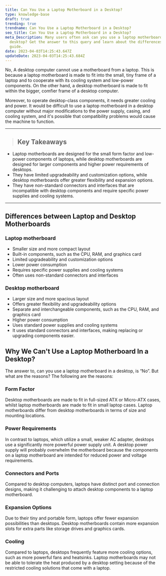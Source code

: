 ```yaml
---
title: Can You Use a Laptop Motherboard in a Desktop?
type: knowledge-base
draft: true
trending: true
trendname: Can You Use a Laptop Motherboard in a Desktop?
seo_title: Can You Use a Laptop Motherboard in a Desktop?
meta_Description: Many users often ask can you use a laptop motherboard in a
  desktop? Get the answer to this query and learn about the differences in this
  guide.
date: 2023-04-03T14:25:43.647Z
updateDate: 2023-04-03T14:25:43.684Z
---
```

No, A desktop computer cannot use a motherboard from a laptop. This is because a laptop motherboard is made to fit into the small, tiny frame of a laptop and to cooperate with its cooling system and low-power components. On the other hand, a desktop motherboard is made to fit within the bigger, comfier frame of a desktop computer.

Moreover, to operate desktop-class components, it needs greater cooling and power. It would be difficult to use a laptop motherboard in a desktop computer without major modifications to the power supply, casing, and cooling system, and it's possible that compatibility problems would cause the machine to function.

- - -

> ## Key Takeaways

* Laptop motherboards are designed for the small form factor and low-power components of laptops, while desktop motherboards are designed for larger components and higher power requirements of desktops.
* They have limited upgradeability and customization options, while desktop motherboards offer greater flexibility and expansion options.
* They have non-standard connectors and interfaces that are incompatible with desktop components and require specific power supplies and cooling systems.

- - -

## Differences between Laptop and Desktop Motherboards

### Laptop motherboard

* Smaller size and more compact layout
* Built-in components, such as the CPU, RAM, and graphics card
* Limited upgradeability and customization options
* Lower power consumption
* Requires specific power supplies and cooling systems
* Often uses non-standard connectors and interfaces

### Desktop motherboard

* Larger size and more spacious layout
* Offers greater flexibility and upgradeability options
* Separate and interchangeable components, such as the CPU, RAM, and graphics card
* Higher power consumption
* Uses standard power supplies and cooling systems
* It uses standard connectors and interfaces, making replacing or upgrading components easier.

## Why We Can't Use a Laptop Motherboard In a Desktop?

The answer to, can you use a laptop motherboard in a desktop, is “No”. But what are the reasons? The following are the reasons: 

### Form Factor

Desktop motherboards are made to fit in full-sized ATX or Micro-ATX cases, whilst laptop motherboards are made to fit in small laptop cases. Laptop motherboards differ from desktop motherboards in terms of size and mounting locations.

### Power Requirements 

In contrast to laptops, which utilize a small, weaker AC adapter, desktops use a significantly more powerful power supply unit. A desktop power supply will probably overwhelm the motherboard because the components on a laptop motherboard are intended for reduced power and voltage requirements.

### Connectors and Ports

Compared to desktop computers, laptops have distinct port and connection designs, making it challenging to attach desktop components to a laptop motherboard.

### Expansion Options

Due to their tiny and portable form, laptops offer fewer expansion possibilities than desktops. Desktop motherboards contain more expansion slots for extra parts like storage drives and graphics cards.

### Cooling

Compared to laptops, desktops frequently feature more cooling options, such as more powerful fans and heatsinks. Laptop motherboards may not be able to tolerate the heat produced by a desktop setting because of the restricted cooling solutions that come with a laptop.